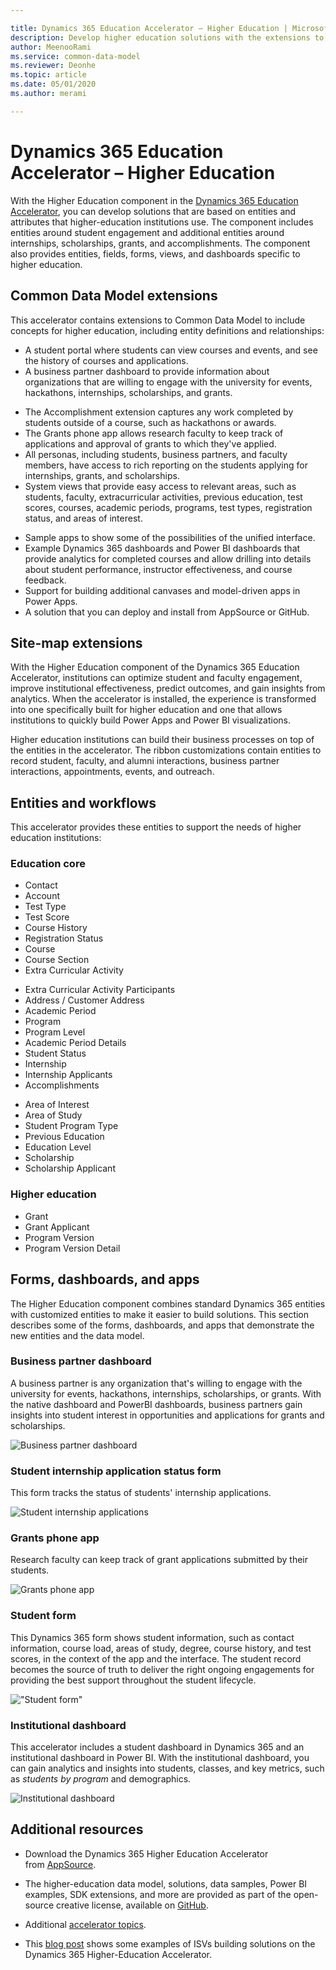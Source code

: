 ```yaml
---

title: Dynamics 365 Education Accelerator – Higher Education | Microsoft Docs
description: Develop higher education solutions with the extensions to Common Data Model and the built-in forms, views, and dashboards of the Dynamics 365 Higher Education Accelerator.
author: MeenooRami
ms.service: common-data-model
ms.reviewer: Deonhe
ms.topic: article
ms.date: 05/01/2020
ms.author: merami

---
```


# Dynamics 365 Education Accelerator – Higher Education

With the Higher Education component in the [Dynamics 365 Education Accelerator](https://appsource.microsoft.com/product/dynamics-365/mshied.highereducationcommondatamodel?tab=Overview), you can develop solutions that are based on entities and attributes that higher-education institutions use. The component includes entities around student engagement and additional entities around internships, scholarships, grants, and accomplishments. The component also provides entities, fields, forms, views, and dashboards specific to higher education.
<!--note from editor: Shouldn't that first sentence be "With the Higher Education component in the Dynamics 365 Education Accelerator, you can develop..."? In the overview, you say the Education Accelerator has 2 components, but in this topic, you say there is a specific Higher Education Accelerator. See my proposed changes. -->

<!--note from editor: I don't see any features listed after this colon. There were just new sections, do I deleted the sentence "The component now includes the following features:" -->

## Common Data Model extensions

This accelerator contains extensions to Common Data Model to include concepts for higher education, including entity definitions and relationships:

- A student portal where students can view courses and events, and see the history of courses and applications.
- A business partner dashboard to provide information about organizations that are willing to engage with the university for events, hackathons, internships, scholarships, and grants.
<!--note from editor: there was something missing here. Is the dashboard so those orgs can see into the university info? Which would be something like "...engage with the university visbility into events..." Or so the university can see a list of which orgs are their partners? Which would be something like what I edited above.  -->
- The Accomplishment extension captures any work completed by students outside of a course, such as hackathons or awards.
- The Grants phone app allows research faculty to keep track of applications and approval of grants to which they've applied.
- All personas, including students, business partners, and faculty members, have access to rich reporting on the students applying for internships, grants, and scholarships.
- System views that provide easy access to relevant areas, such as students, faculty, extracurricular activities, previous education, test scores, courses, academic periods, programs, test types, registration status, and areas of interest.
<!--note from editor: Entity names are not usually lowercase or plural. See if my edit is also accurate, without having to make that long list title case. -->
- Sample apps to show some of the possibilities of the unified interface.
- Example Dynamics 365 dashboards and Power BI dashboards that provide analytics for completed courses and allow drilling into details about student performance, instructor effectiveness, and course feedback.
- Support for building additional canvases and model-driven apps in Power Apps.
- A solution that you can deploy and install from AppSource or GitHub.

## Site-map extensions

With the Higher Education component of the Dynamics 365 Education Accelerator, institutions can optimize student and faculty engagement, improve institutional effectiveness, predict outcomes, and gain insights from analytics. When the accelerator is installed, the experience is transformed into one specifically built for higher education and one that allows institutions to quickly build Power Apps and Power BI visualizations.
<!--note from editor: Dynamics 365 is the full suite. We can't install "into" it. You could say "installed into one of the model-driven apps for Dynamics 365", but see my simpler suggested edit. -->

Higher education institutions can build their business processes on top of the entities in the accelerator. The ribbon customizations contain entities to record student, faculty, and alumni interactions, business partner interactions, appointments, events, and outreach.

## Entities and workflows

This accelerator provides these entities to support the needs of higher education institutions:

<!--note from editor: The entities in the other accelerator topics are in tables with a column per category. Suggest you do that as well for consistency. This comment also applies to the K12 topic. -->
### Education core

- Contact
- Account
- Test Type
- Test Score
- Course History
- Registration Status
- Course
- Course Section
- Extra Curricular Activity
<!--note from editor: Extracurricular is one word. I know you are following the UI here since this is an entity name, but can they fix this before this accelerator goes live? Can someone open a bug with the product team? This comment also applies to the K12 topic.-->
- Extra Curricular Activity Participants
- Address / Customer Address
- Academic Period
- Program 
- Program Level
- Academic Period Details
- Student Status
- Internship
- Internship Applicants
- Accomplishments
<!--note from editor: In the screenshot below, these are plural. Is "Areas" also plural in the entity names? This comment also applies to the K12 topic.-->
- Area of Interest
- Area of Study
- Student Program Type
- Previous Education
- Education Level
- Scholarship
- Scholarship Applicant

### Higher education
- Grant 
- Grant Applicant
- Program Version
- Program Version Detail

## Forms, dashboards, and apps

The Higher Education component combines standard Dynamics 365 entities with customized entities to make it easier to build solutions. This section describes some of the forms, dashboards, and apps that demonstrate the new entities and the data model.
<!--note from editor: Since this says the following sections are under this one, I made them all H3s until you get to Additional Resources.  -->

### Business partner dashboard

A business partner is any organization that's willing to engage with the university for events, hackathons, internships, scholarships, or grants. With the native dashboard and PowerBI dashboards, business partners gain insights into student interest in opportunities and applications for grants and scholarships.

![Business partner dashboard](media/businesspartnerdashboard.png "Business partner dashboard")

### Student internship application status form

This form tracks the status of students' internship applications.

![Student internship applications](media/studentintershipapplication.png "Student internship applications")

### Grants phone app

Research faculty can keep track of grant applications submitted by their students. 

![Grants phone app](media/grantsphoneapp.png "Grants phone app")

### Student form

This Dynamics 365 form shows student information, such as contact information, course load, areas of study, degree, course history, and test scores, in the context of the app and the interface. The student record becomes the source of truth to deliver the right ongoing engagements for providing the best support throughout the student lifecycle.
<!--note from editor: That last sentence was confusing at "source of truth and engagement". I tried to rework it, but you might be able to do it better. Consider taking out "source of truth" and saying something clearer. -->

!["Student form"](media/hied-student.png "Student form")

### Institutional dashboard

This accelerator includes a student dashboard in Dynamics 365 and an institutional dashboard in Power BI. With the institutional dashboard, you can gain analytics and insights into students, classes, and key metrics, such as *students by program* and demographics.

![Institutional dashboard](media/hied-dashboard.png "Institutional dashboard")

## Additional resources

- Download the Dynamics 365 Higher Education Accelerator from [AppSource](https://appsource.microsoft.com/product/dynamics-365/mshied.highereducationcommondatamodel?tab=Overview).

- The higher-education data model, solutions, data samples, Power BI examples, SDK extensions, and more are provided as part of the open-source creative license, available on [GitHub](https://github.com/microsoft/Industry-Accelerator-Education/releases).

- Additional [accelerator topics](https://community.dynamics.com/365/b/dynamics365isvsuccess/archive/2018/08/01/dynamics-365-brings-industry-focus-through-the-microsoft-power-platform-and-solution-accelerators). 

- This [blog post](https://community.dynamics.com/365/b/dynamics365isvsuccess/archive/2018/10/30/early-isvs-building-on-the-new-higher-education-accelerator-and-the-microsoft-power-platform) shows some examples of ISVs building solutions on the Dynamics 365 Higher-Education Accelerator.

